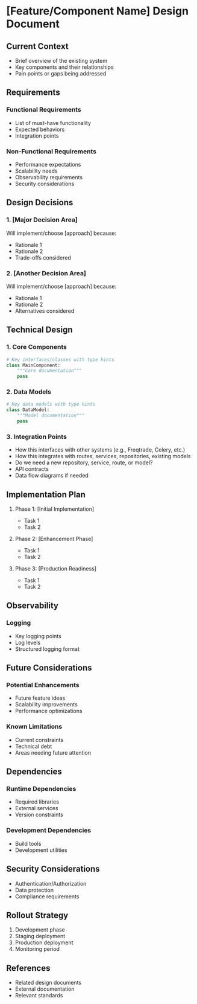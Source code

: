 # [Feature/Component Name] Design Document

## Current Context

- Brief overview of the existing system
- Key components and their relationships
- Pain points or gaps being addressed

## Requirements

### Functional Requirements

- List of must-have functionality
- Expected behaviors
- Integration points

### Non-Functional Requirements

- Performance expectations
- Scalability needs
- Observability requirements
- Security considerations

## Design Decisions

### 1. [Major Decision Area]

Will implement/choose [approach] because:

- Rationale 1
- Rationale 2
- Trade-offs considered

### 2. [Another Decision Area]

Will implement/choose [approach] because:

- Rationale 1
- Rationale 2
- Alternatives considered

## Technical Design

### 1. Core Components

```python
# Key interfaces/classes with type hints
class MainComponent:
    """Core documentation"""
    pass
```

### 2. Data Models

```python
# Key data models with type hints
class DataModel:
    """Model documentation"""
    pass
```

### 3. Integration Points

- How this interfaces with other systems (e.g., Freqtrade, Celery, etc.)
- How this integrates with routes, services, repositories, existing models
- Do we need a new repository, service, route, or model?
- API contracts
- Data flow diagrams if needed

## Implementation Plan

1. Phase 1: [Initial Implementation]

   - Task 1
   - Task 2

2. Phase 2: [Enhancement Phase]

   - Task 1
   - Task 2

3. Phase 3: [Production Readiness]
   - Task 1
   - Task 2

## Observability

### Logging

- Key logging points
- Log levels
- Structured logging format

## Future Considerations

### Potential Enhancements

- Future feature ideas
- Scalability improvements
- Performance optimizations

### Known Limitations

- Current constraints
- Technical debt
- Areas needing future attention

## Dependencies

### Runtime Dependencies

- Required libraries
- External services
- Version constraints

### Development Dependencies

- Build tools
- Development utilities

## Security Considerations

- Authentication/Authorization
- Data protection
- Compliance requirements

## Rollout Strategy

1. Development phase
2. Staging deployment
3. Production deployment
4. Monitoring period

## References

- Related design documents
- External documentation
- Relevant standards
